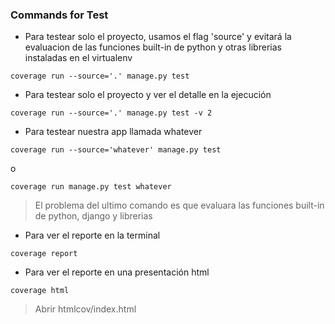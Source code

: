### Commands for Test  

* Para testear solo el proyecto, usamos el flag 'source' y evitará la evaluacion de las funciones built-in de python y otras librerias instaladas en el virtualenv  

```
coverage run --source='.' manage.py test
```

* Para testear solo el proyecto y ver el detalle en la ejecución

```
coverage run --source='.' manage.py test -v 2
```

* Para testear nuestra app llamada whatever

```
coverage run --source='whatever' manage.py test
```
o

```
coverage run manage.py test whatever
```
> El problema del ultimo comando es que evaluara las funciones built-in de python, django y librerias

* Para ver el reporte en la terminal

```
coverage report
```

* Para ver el reporte en una presentación html

```
coverage html
```
> Abrir htmlcov/index.html
